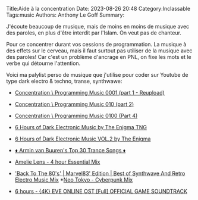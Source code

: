 Title:Aide à la concentration
Date: 2023-08-26 20:48
Category:Inclassable
Tags:music
Authors: Anthony Le Goff
Summary:

J'écoute beaucoup de musique, mais de moins en moins de musique avec des paroles, en plus d'être interdit par l'Islam. On veut pas de chanteur.

Pour ce concentrer durant vos cessions de programmation. La musique à des effets sur le cerveau, mais il faut surtout pas utiliser de la musique avec des paroles! Car c'est un problème d'ancrage en PNL, on fixe les mots et le verbe qui détourne l'attention.

Voici ma palylist perso de musique que j'utilise pour coder sur Youtube de type dark electro & techno, transe, synthwawe:

* [Concentration \ Programming Music 0001 (part 1 - Reupload)](https://www.youtube.com/watch?v=cc3Dofs_j0E)
* [Concentration \ Programming Music 010 (part 2)](https://www.youtube.com/watch?v=pmxYePDPV6M&t=741s)
* [Concentration \ Programming Music 0100 (Part 4)](https://www.youtube.com/watch?v=5CLFwCUyWqY&t=3402s)

* [6 Hours of Dark Electronic Music by The Enigma TNG](https://www.youtube.com/watch?v=f6NsZNp6Hhw&t=6463s)
* [6 Hours of Dark Electronic Music VOL.2 by The Enigma](https://www.youtube.com/watch?v=Yd8KWdMjCc0&t=7719s)

* [♦ Armin van Buuren's Top 30 Trance Songs ♦](https://www.youtube.com/watch?v=h0VBlfJfDV4&t=7331s)

* [Amelie Lens - 4 hour Essential Mix](https://www.youtube.com/watch?v=UgL36NhdmDc&t=657s)

* ['Back To The 80's' | Marvel83' Edition | Best of Synthwave And Retro Electro Music Mix](https://www.youtube.com/watch?v=0QKQlf8r7ls)
 *[Neo Tokyo - Cyberpunk Mix](https://youtu.be/7JqKRqOmzi0?si=Pjsfd6ud4skDYasi)

* [6 hours - {4K} EVE ONLINE OST [Full] OFFICIAL GAME SOUNDTRACK](https://www.youtube.com/watch?v=7teIWZu8uEI)